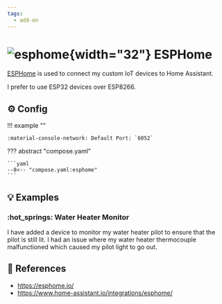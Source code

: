 ```yaml
---
tags:
  - add-on
---
```

# ![esphome](https://cdn.jsdelivr.net/gh/selfhst/icons/png/esphome.png){width="32"} ESPHome

[ESPHome][1] is used to connect my custom IoT devices to Home Assistant.

I prefer to use ESP32 devices over ESP8266.

## :gear: Config

!!! example ""

    :material-console-network: Default Port: `6052`

??? abstract "compose.yaml"

    ```yaml
    --8<-- "compose.yaml:esphome"
    ```

## :bulb: Examples

### :hot_springs: Water Heater Monitor

I have added a device to monitor my water heater pilot to ensure that the pilot is still lit. I had an issue where my water heater thermocouple malfunctioned which caused my pilot light to go out.

## :link: References

- <https://esphome.io/>
- <https://www.home-assistant.io/integrations/esphome/>

[1]: <https://esphome.io/>
